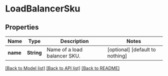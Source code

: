 # LoadBalancerSku


## Properties
Name | Type | Description | Notes
------------ | ------------- | ------------- | -------------
**name** | **String** | Name of a load balancer SKU. | [optional] [default to nothing]


[[Back to Model list]](../README.md#models) [[Back to API list]](../README.md#api-endpoints) [[Back to README]](../README.md)


